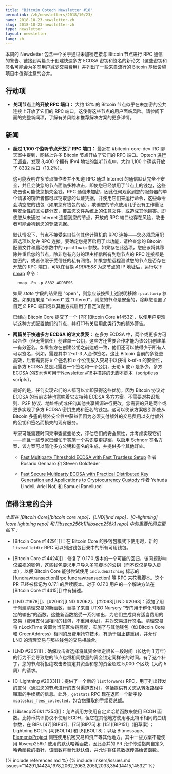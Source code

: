 ```yaml
---
title: "Bitcoin Optech Newsletter #18"
permalink: /zh/newsletters/2018/10/23/
name: 2018-10-23-newsletter-zh
slug: 2018-10-23-newsletter-zh
type: newsletter
layout: newsletter
lang: zh
---
```

本周的 Newsletter 包含一个关于通过未加密连接与 Bitcoin 节点进行 RPC 通信的警告、链接到两篇关于创建快速多方 ECDSA 密钥和签名的新论文（这些密钥和签名可能会为多签用户减少交易费用）并列出了一些来自流行的 Bitcoin 基础设施项目中值得注意的合并。

## 行动项

- **<!--close-open-rpc-ports-on-nodes-->关闭节点上的开放 RPC 端口：** 大约 13% 的 Bitcoin 节点似乎在未加密的公共连接上开放了它们的 RPC 端口，这使得这些节点的用户面临风险。请参阅下面的完整新闻项，了解有关风险和推荐解决方案的更多详情。

## 新闻

- **<!--over-1,100-listening-nodes-have-open-rpc-ports-->超过 1,100 个监听节点开放了 RPC 端口：** 最近在 #bitcoin-core-dev IRC 聊天室中提到，网络上许多 Bitcoin 节点开放了它们的 RPC 端口。Optech [进行了调查][port scan summary]，发现 8,400 个拥有 IPv4 地址的监听节点中，大约 1,100 个确实开放了 8332 端口（13.2%）。

    这可能表明许多节点操作者并不知道 RPC 通过 Internet 的通信默认完全不安全，并且会使您的节点面临多种攻击，即使您已经禁用了节点上的钱包，这些攻击也可能使您损失金钱。RPC 通信未加密，因此任何观察到您的服务器的单个请求的窃听者都可以窃取您的认证凭据，并使用它们来运行命令，这些命令会清空您的钱包（如果您有钱包的话），欺骗您的节点使用几乎没有工作量证明安全性的区块链分支，覆盖您文件系统上的任意文件，或造成其他损害。即使您从未通过 Internet 连接到您的节点，开放的 RPC 端口也存在风险，攻击者可能会猜到您的登录凭据。

    默认情况下，节点不接受来自任何其他计算机的 RPC 连接——您必须启用配置选项以允许 RPC 连接。要确定您是否启用了此功能，请检查您的 Bitcoin 配置文件和启动参数中的 `rpcallowip` 参数。如果存在此选项，您应该将其移除并重启您的节点，除非您有充分的理由相信所有到您节点的 RPC 连接都是加密的，或者仅限于受信任的私有网络。如果您想远程测试您的节点是否存在开放的 RPC 端口，可以在替换 *ADDRESS* 为您节点的 IP 地址后，运行以下 [nmap][] 命令：

        nmap -Pn -p 8332 ADDRESS

    如果 *state* 字段的结果是 "open"，则您应该按照上述说明移除 `rpcallowip` 参数。如果结果是 "closed" 或 "filtered"，则您的节点是安全的，除非您设置了自定义 RPC 端口或以其他方式启用了自定义配置。

    已经向 Bitcoin Core 提交了一个 [PR][Bitcoin Core #14532]，以使用户更难以这种方式配置他们的节点，并打印有关启用此类行为的额外警告。

- **<!--two-papers-published-on-fast-multiparty-ecdsa-->两篇关于快速多方 ECDSA 的论文发表：** 在多方 ECDSA 中，两个或更多方可以合作（但无需信任）创建单一公钥，这些方还需要合作才能为该公钥创建单一有效签名。如果各方在创建公钥之前达成一致，他们还可以使得少于所有人可以签名，例如，需要其中 2-of-3 人合作签名。这比 Bitcoin 当前的多签更高效，后者需要将 *k* 个签名和 *n* 个公钥放入交易中以获得 k-of-n 的安全性，而多方 ECDSA 总是只需要一个签名和一个公钥，无论 *k* 或 *n* 是多少。多方 ECDSA 的技术也可用于[Newsletter #16][news16 mpecdsa]中描述的无脚本脚本（scriptless scripts）。

    最好的是，任何实现它们的人都可以立即获得这些优势，因为 Bitcoin 协议对 ECDSA 的当前支持也意味着它支持纯 ECDSA 多方方案。不需要对共识规则、P2P 协议、地址格式或任何其他共享资源进行更改。您需要的只是两个或更多实现了多方 ECDSA 密钥生成和签名的钱包。这可以使该方案吸引那些从 Bitcoin 多签的额外安全性中获益但因为必须支付额外的交易费用以支付额外的公钥和签名而损失的现有服务。

    专家可能需要时间来审查这些论文，评估它们的安全属性，并考虑实现它们——而且一些专家已经忙于实施一个共识变更提案，以启用 Schnorr 签名方案，该方案可以简化多方公钥和签名的生成，并提供多个其他好处。

    - [Fast Multiparty Threshold ECDSA with Fast Trustless Setup][mpecdsa goldfeder] 作者 Rosario Gennaro 和 Steven Goldfeder

    - [Fast Secure Multiparty ECDSA with Practical Distributed Key Generation and Applications to Cryptocurrency Custody][mpecdsa lindell] 作者 Yehuda Lindell, Ariel Nof, 和 Samuel Ranellucci

[mpecdsa goldfeder]: http://stevengoldfeder.com/papers/GG18.pdf
[mpecdsa lindell]: https://eprint.iacr.org/2018/987.pdf

## 值得注意的合并

*本周在 [Bitcoin Core][bitcoin core repo]、[LND][lnd repo]、[C-lightning][core lightning repo] 和 [libsecp256k1][libsecp256k1 repo] 中的重要代码变更如下：*

- [Bitcoin Core #14291][]：在 Bitcoin Core 的多钱包模式下使用时，新的 `listwalletdir` RPC 可以列出钱包目录中的所有可用钱包。

- [Bitcoin Core #14424][]：修复了 0.17.0 版本的一个可能的回归，该问题影响仅监视的钱包，这些钱包要求用户导入多签脚本的公钥（而不仅仅是导入脚本），以便 Bitcoin Core 能够尝试使用 `includeWatching` 标志的 [fundrawtransaction][rpc fundrawtransaction] 等 RPC 来花费脚本。这个 PR 已经被标记为 0.17.1 的后续版本。对于 0.17.0 用户的一个解决方法在 [Bitcoin Core #14415][] 中有描述。

- [LND #1978][]、[#2062][LND #2062]、[#2063][LND #2063]：添加了用于创建清理交易的新函数，替换了来自 UTXO Nursery “专门用于孵化时限锁定的输出”的函数。这些新函数接受一系列输出，为它们生成具有适当费用的交易（费用支付回相同的钱包，不重用地址），并对交易进行签名。清理交易将 nLockTime 设置为当前区块链高度，实施了与其他钱包（如 Bitcoin Core 和 GreenAddress）相同的反费用抢夺技术，有助于阻止链重组，并允许 LND 的清理交易与那些钱包的交易相融合。

- [LND #2051][]：确保攻击者选择将其资金锁定很长一段时间（长达约 1 万年）的行为不会导致您的节点也将相同数量的资金锁定同样长的时间。有了这个补丁，您的节点将拒绝攻击者锁定其资金和您的资金超过 5,000 个区块（大约 5 周）的请求。

- [C-Lightning #2033][]：提供了一个新的 `listforwards` RPC，用于列出转发的支付（通过您的节点进行的支付渠道支付），包括提供有关您从转发路径中赚取的手续费的信息。此外，`getstats` RPC 现在返回一个新字段 `msatoshis_fees_collected`，包含您赚取的手续费总额。

- [Libsecp256k1 #354][]：允许调用方使用自定义哈希函数来使用 ECDH 函数。比特币共识协议不使用 ECDH，但它在其他地方使用与比特币相同的曲线参数，在 BIPs [47][BIP47]、[75][BIP75] 和 [151][BIP151]（旧草案）；Lightning BOLTs [4][BOLT4] 和 [8][BOLT8]；以及 Bitmessage、[ElementsProject][] 侧链使用机密交易和资产等其他地方。其中一些方案不能使用 libsecp256k1 使用的默认哈希函数，因此合并的 PR 允许传递指向自定义哈希函数的指针，该函数将替代默认值，并允许将任意数据传递给该函数。

{% include references.md %}
{% include linkers/issues.md issues="14291,14424,1978,2062,2063,2051,2033,354,14415,14532" %}

[bitmessage]: https://bitmessage.org/wiki/Encryption
[elementsproject]: https://elementsproject.org/
[port scan summary]: https://gist.github.com/harding/bf6115a567e80ba5e737242b91c97db2
[nmap]: https://nmap.org/download.html
[news16 mpecdsa]: /zh/newsletters/2018/10/09/#多方-ecdsa-用于无脚本的闪电网络支付通道